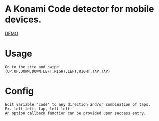 # A Konami Code detector for mobile devices.


[DEMO](https://jckhxn.github.io/)

# Usage
    Go to the site and swipe (UP,UP,DOWN,DOWN,LEFT,RIGHT,LEFT,RIGHT,TAP,TAP)
# Config
    Edit variable "code" to any direction and/or combination of taps.
    Ex. left left, tap, left left
    An option callback function can be provided upon success entry.
